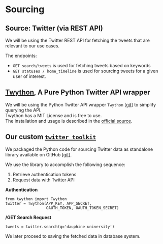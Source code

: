 
# Sourcing

## Source: Twitter (via REST API)

We will be using the Twitter REST API for fetching the tweets that are relevant to our use cases.

The endpoints:

+ `GET search/tweets` is used for fetching tweets based on keywords
+ `GET statuses / home_timeline` is used for sourcing tweets for a given user of interest.


## [Twython](https://pypi.python.org/pypi/twython/), A Pure Python Twitter API wrapper

We will be using the Python Twitter API wrapper `Twython` [[git]](www.github.com/ryanmcgrath/twython) to simplify querying the API.  
Twython has a MIT License and is free to use.  
The installation and usage is described in the [official source](https://github.com/ryanmcgrath/twython).

## Our custom [`twitter_toolkit`](https://github.com/eolecvk/twitter_toolkit/)

We packaged the Python code for sourcing Twitter data as standalone library available on GitHub [[git]](https://github.com/eolecvk/twitter_toolkit/).

We use the library to accomplish the following sequence:
1. Retrieve authentication tokens
2. Request data with Twitter API

**Authentication**

```
from twython import Twython
twitter = Twython(APP_KEY, APP_SECRET,
                  OAUTH_TOKEN, OAUTH_TOKEN_SECRET)
```

**/GET Search Request**

```
tweets = twitter.search(q='dauphine university')
```

We later proceed to saving the fetched data in database system.



